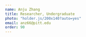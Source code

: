 ```yaml
---
name: Anju Zhang
title: Researcher, Undergraduate
photo: "holder.js/200x140?auto=yes" 
email: anz66@pitt.edu
order: 90
---
```

